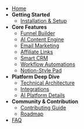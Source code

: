 *   [Home](Home)
*   **Getting Started**
    *   [Installation & Setup](Getting-Started)
*   **Core Features**
    *   [Funnel Builder](Drag-and-Drop-Funnel-Builder)
    *   [AI Content Engine](AI-Powered-Content-Engine)
    *   [Email Marketing](Email-Marketing-Automation)
    *   [Affiliate Links](Affiliate-Link-Management)
    *   [Smart CRM](Smart-CRM-Dashboard)
    *   [Workflow Automations](Workflow-Automation-Builder)
    *   [Notion-Style Pad](Notion-Style-Pad)
*   **Platform Deep Dive**
    *   [Technical Architecture](Technical-Architecture)
    *   [Integrations](Integrations)
    *   [AI Platform Details](AI-Platform-Deep-Dive)
*   **Community & Contribution**
    *   [Contributing Guide](Contributing)
    *   [Roadmap](Roadmap)
*   [FAQ](FAQ)
